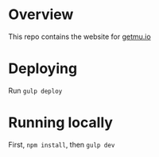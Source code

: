 # Overview
This repo contains the website for [getmu.io](http://getmu.io)

# Deploying
Run `gulp deploy`

# Running locally
First, `npm install`, then `gulp dev`

